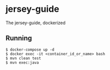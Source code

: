 # jersey-guide

The jersey-guide, dockerized

## Running

```
$ docker-compose up -d
$ docker exec -it <container_id_or_name> bash
$ mvn clean test
$ mvn exec:java
```
